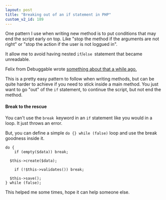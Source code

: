 ```yaml
---
layout: post
title: "Breaking out of an if statement in PHP"
custom_v2_id: 189
---
```


<p>One pattern I use when writing new method is to put conditions that may end the script early on top. Like "stop the method if the arguments are not right" or "stop the action if the user is not loggued in".</p>
<p>It allow me to avoid having nested <code>if</code>/<code>else </code>statement that became unreadable.</p>
<p>Felix from Debuggable wrote <a title="Return home early" href="http://debuggable.com/posts/programming-psychology-return-home-early:4811de9f-ae28-49c2-a7dc-2f154834cda3" target="_blank">something about that a while ago.</a></p>
<p>This is a pretty easy pattern to follow when writing methods, but can be quite harder to achieve if you need to stick inside a main method. You just want to go "out" of the <code>if</code> statement, to continue the script, but not end the method.</p>
<h4>Break to the rescue</h4>
<p>You can't use the <code>break </code>keyword in an <code>if</code> statement like you would in a loop. It just throws an error.</p>
<p>But, you can define a simple <code>do {} while (false)</code> loop and use the break goodness inside it.</p>
<pre><code lang="php">do {<br />	if (empty($data)) break;<br />                  <br />	$this-&gt;create($data);<br />                    <br />	if (!$this-&gt;validates()) break;<br />                    <br />	$this-&gt;save();<br />} while (false);<br /></code></pre>
<p>This helped me some times, hope it can help someone else.</p>